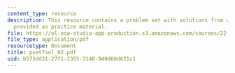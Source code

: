 ```yaml
---
content_type: resource
description: This resource contains a problem set with solutions from a previous semester,
  provided as practice material.
file: https://ol-ocw-studio-app-production.s3.amazonaws.com/courses/22-611j-introduction-to-plasma-physics-i-fall-2006/b573dd3127f123553140940d66d621c1_pset7sol_02.pdf
file_type: application/pdf
resourcetype: Document
title: pset7sol_02.pdf
uid: b573dd31-27f1-2355-3140-940d66d621c1
---
```

